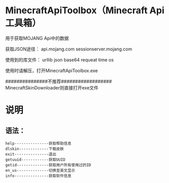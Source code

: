 # MinecraftApiToolbox（Minecraft Api 工具箱）
用于获取MOJANG Api中的数据

获取JSON途径：
api.mojang.com
sessionserver.mojang.com

使用到的库文件：
urllib
json
base64
requeat
time
os

使用时请解压，打开MinecraftApiToolbox.exe

###############不推荐##################
MinecraftSkinDownloader则直接打开exe文件


# 说明
## 语法：
    help---------------获取帮助信息
    dlskin-------------下载皮肤
    exit---------------退出
    getuuid------------获取UUID
    getid--------------获取用户所有使用过的ID
    en_us--------------切换至英文显示
    info---------------获取软件信息